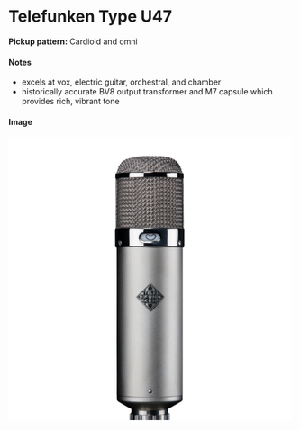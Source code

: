 # Telefunken Type U47

**Pickup pattern:** Cardioid and omni

#### Notes
- excels at vox, electric guitar, orchestral, and chamber
- historically accurate BV8 output transformer and M7 capsule which provides rich, vibrant tone

#### Image
![](../images/U47-White-newnew.jpg)